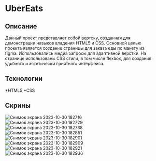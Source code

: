 # UberEats
## Описание
Данный проект представляет собой вертску, созданная для демонстрации навыков владения HTML5 и CSS. Основной целью проекта является создание страницы для заказа еды по макету из figma.
Использовались медиа запросы для адаптивной верстки. На странице использованы CSS стили, в том числе flexbox, для создания удобного и эстетически приятного интерфейса. 
## Технологии
*HTML5
*CSS
## Скрины
![Снимок экрана 2023-10-30 182716](https://github.com/Chubak-s/UberEats/assets/112934217/7663861d-e049-413b-a204-3d55e1ccaa1a)
![Снимок экрана 2023-10-30 182729](https://github.com/Chubak-s/UberEats/assets/112934217/1f988c76-dfa2-40dd-9340-eb9723e6cde1)
![Снимок экрана 2023-10-30 182738](https://github.com/Chubak-s/UberEats/assets/112934217/dd6b066b-8e0d-4f40-8e38-cb6d64f2f5c6)
![Снимок экрана 2023-10-30 182851](https://github.com/Chubak-s/UberEats/assets/112934217/9c99e272-4182-4b5d-90b1-515b9a78a06c)
![Снимок экрана 2023-10-30 182901](https://github.com/Chubak-s/UberEats/assets/112934217/5cd9ab4f-ef7f-490d-9fe3-2187e9d7d9f8)
![Снимок экрана 2023-10-30 182909](https://github.com/Chubak-s/UberEats/assets/112934217/2b46a1b4-9c53-4220-9ccc-4d333827241d)
![Снимок экрана 2023-10-30 182921](https://github.com/Chubak-s/UberEats/assets/112934217/464d9b13-232c-467a-b5c7-0ec94ea80713)
![Снимок экрана 2023-10-30 182936](https://github.com/Chubak-s/UberEats/assets/112934217/7461ed97-e70e-4c85-b601-16452bcae9ec)


